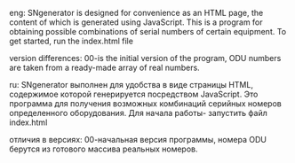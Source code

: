 eng:
SNgenerator is designed for convenience as an HTML page, the content of which is generated using JavaScript.
This is a program for obtaining possible combinations of serial numbers of certain equipment.
To get started, run the index.html file

version differences:
00-is the initial version of the program, ODU numbers are taken from a ready-made array of real numbers.



ru:
SNgenerator выполнен  для удобства в виде страницы HTML, содержимое которой генерируется посредством JavaScript.
Это программа для получения возможных комбинаций серийных номеров определенного оборудования.
Для начала работы- запустить файл index.html

отличия в версиях:
00-начальная версия программы, номера ODU берутся из готового массива реальных номеров.

